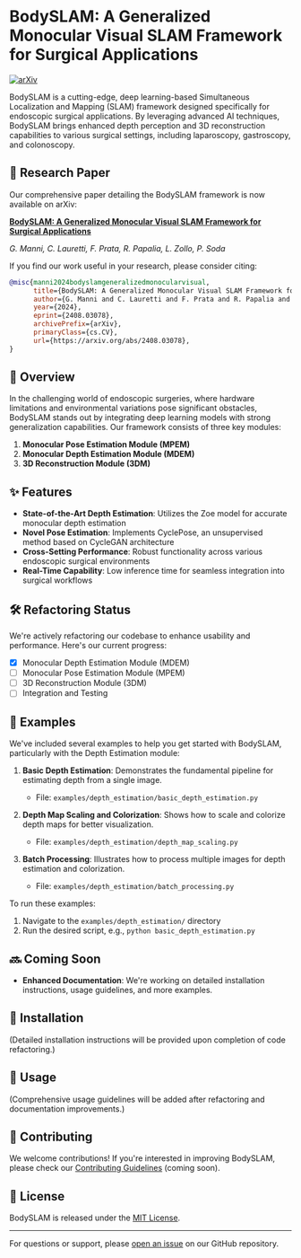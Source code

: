 # BodySLAM: A Generalized Monocular Visual SLAM Framework for Surgical Applications

[![arXiv](https://img.shields.io/badge/arXiv-2408.03078-b31b1b.svg)](https://arxiv.org/abs/2408.03078)

BodySLAM is a cutting-edge, deep learning-based Simultaneous Localization and Mapping (SLAM) framework designed specifically for endoscopic surgical applications. By leveraging advanced AI techniques, BodySLAM brings enhanced depth perception and 3D reconstruction capabilities to various surgical settings, including laparoscopy, gastroscopy, and colonoscopy.

## 📄 Research Paper

Our comprehensive paper detailing the BodySLAM framework is now available on arXiv:

**[BodySLAM: A Generalized Monocular Visual SLAM Framework for Surgical Applications](https://arxiv.org/abs/2408.03078)**

*G. Manni, C. Lauretti, F. Prata, R. Papalia, L. Zollo, P. Soda*

If you find our work useful in your research, please consider citing:

```bibtex
@misc{manni2024bodyslamgeneralizedmonocularvisual,
      title={BodySLAM: A Generalized Monocular Visual SLAM Framework for Surgical Applications}, 
      author={G. Manni and C. Lauretti and F. Prata and R. Papalia and L. Zollo and P. Soda},
      year={2024},
      eprint={2408.03078},
      archivePrefix={arXiv},
      primaryClass={cs.CV},
      url={https://arxiv.org/abs/2408.03078}, 
}
```

## 🚀 Overview

In the challenging world of endoscopic surgeries, where hardware limitations and environmental variations pose significant obstacles, BodySLAM stands out by integrating deep learning models with strong generalization capabilities. Our framework consists of three key modules:

1. **Monocular Pose Estimation Module (MPEM)**
2. **Monocular Depth Estimation Module (MDEM)**
3. **3D Reconstruction Module (3DM)**

## ✨ Features

- **State-of-the-Art Depth Estimation**: Utilizes the Zoe model for accurate monocular depth estimation
- **Novel Pose Estimation**: Implements CyclePose, an unsupervised method based on CycleGAN architecture
- **Cross-Setting Performance**: Robust functionality across various endoscopic surgical environments
- **Real-Time Capability**: Low inference time for seamless integration into surgical workflows

## 🛠 Refactoring Status

We're actively refactoring our codebase to enhance usability and performance. Here's our current progress:

- [x] Monocular Depth Estimation Module (MDEM)
- [ ] Monocular Pose Estimation Module (MPEM)
- [ ] 3D Reconstruction Module (3DM)
- [ ] Integration and Testing

## 📘 Examples

We've included several examples to help you get started with BodySLAM, particularly with the Depth Estimation module:

1. **Basic Depth Estimation**: Demonstrates the fundamental pipeline for estimating depth from a single image.
   - File: `examples/depth_estimation/basic_depth_estimation.py`

2. **Depth Map Scaling and Colorization**: Shows how to scale and colorize depth maps for better visualization.
   - File: `examples/depth_estimation/depth_map_scaling.py`

3. **Batch Processing**: Illustrates how to process multiple images for depth estimation and colorization.
   - File: `examples/depth_estimation/batch_processing.py`

To run these examples:
1. Navigate to the `examples/depth_estimation/` directory
2. Run the desired script, e.g., `python basic_depth_estimation.py`

## 🔜 Coming Soon

- **Enhanced Documentation**: We're working on detailed installation instructions, usage guidelines, and more examples.


## 🚀 Installation

(Detailed installation instructions will be provided upon completion of code refactoring.)

## 🔧 Usage

(Comprehensive usage guidelines will be added after refactoring and documentation improvements.)

## 🤝 Contributing

We welcome contributions! If you're interested in improving BodySLAM, please check our [Contributing Guidelines](CONTRIBUTING.md) (coming soon).

## 📄 License

BodySLAM is released under the [MIT License](LICENSE).

---

For questions or support, please [open an issue](https://github.com/yourusername/BodySLAM/issues) on our GitHub repository.